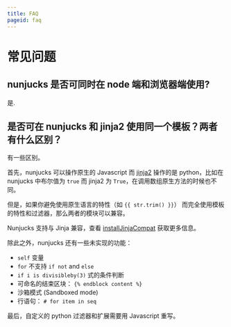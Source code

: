 ```yaml
---
title: FAQ
pageid: faq
---
```


# 常见问题

## nunjucks 是否可同时在 node 端和浏览器端使用?

是.

## 是否可在 nunjucks 和 jinja2 使用同一个模板？两者有什么区别？

有一些区别。

首先，nunjucks 可以操作原生的 Javascript 而 [jinja2](http://jinja.pocoo.org/) 操作的是 python，比如在 nunjucks 中布尔值为 `true` 而 jinja2 为 `True`，在调用数组原生方法的时候也不同。

但是，如果你避免使用原生语言的特性（如 `{{ str.trim() }}`） 而完全使用模板的特性和过滤器，那么两者的模块可以兼容。

Nunjucks 支持与 Jinja 兼容，查看 [installJinjaCompat](/api.html#installjinjacompat) 获取更多信息。

除此之外，nunjucks 还有一些未实现的功能：

* `self` 变量
* `for` 不支持 `if not` and `else`
* `if i is divisibleby(3)` 式的条件判断
* 可命名的结束区块： `{% endblock content %}`
* 沙箱模式 (Sandboxed mode)
* 行语句： `# for item in seq`

最后，自定义的 python 过滤器和扩展需要用 Javascript 重写。
